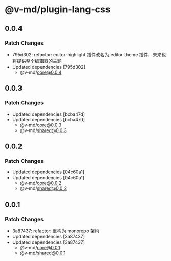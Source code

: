 # @v-md/plugin-lang-css

## 0.0.4

### Patch Changes

- 795d302: refactor: editor-highlight 插件改名为 editor-theme 插件，未来也将提供整个编辑器的主题
- Updated dependencies [795d302]
  - @v-md/core@0.0.4

## 0.0.3

### Patch Changes

- Updated dependencies [bcba47d]
- Updated dependencies [bcba47d]
  - @v-md/core@0.0.3
  - @v-md/shared@0.0.3

## 0.0.2

### Patch Changes

- Updated dependencies [04c60a1]
- Updated dependencies [04c60a1]
  - @v-md/core@0.0.2
  - @v-md/shared@0.0.2

## 0.0.1

### Patch Changes

- 3a87437: refactor: 重构为 monorepo 架构
- Updated dependencies [3a87437]
- Updated dependencies [3a87437]
  - @v-md/core@0.0.1
  - @v-md/shared@0.0.1
